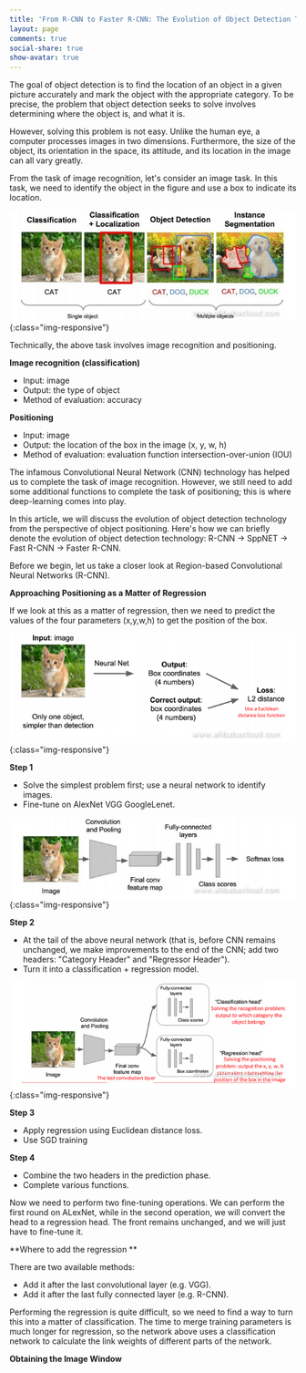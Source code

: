 ```yaml
---
title: 'From R-CNN to Faster R-CNN: The Evolution of Object Detection Technology'
layout: page
comments: true
social-share: true
show-avatar: true
---
```


The goal of object detection is to find the location of an object in a given picture accurately and mark the object with the appropriate category. To be precise, the problem that object detection seeks to solve involves determining where the object is, and what it is.

However, solving this problem is not easy. Unlike the human eye, a computer processes images in two dimensions. Furthermore, the size of the object, its orientation in the space, its attitude, and its location in the image can all vary greatly.

From the task of image recognition, let's consider an image task. In this task, we need to identify the object in the figure and use a box to indicate its location.

![Object_detection](/object_detection.png){:class="img-responsive"}

Technically, the above task involves image recognition and positioning.

**Image recognition (classification)**

*  Input: image
*  Output: the type of object
*  Method of evaluation: accuracy

**Positioning**

*  Input: image
*  Output: the location of the box in the image (x, y, w, h)
* Method of evaluation: evaluation function intersection-over-union (IOU)

The infamous Convolutional Neural Network (CNN) technology has helped us to complete the task of image recognition. However, we still need to add some additional functions to complete the task of positioning; this is where deep-learning comes into play.

In this article, we will discuss the evolution of object detection technology from the perspective of object positioning. Here's how we can briefly denote the evolution of object detection technology: R-CNN -> SppNET -> Fast R-CNN -> Faster R-CNN.

Before we begin, let us take a closer look at Region-based Convolutional Neural Networks (R-CNN).

**Approaching Positioning as a Matter of Regression**

If we look at this as a matter of regression, then we need to predict the values of the four parameters (x,y,w,h) to get the position of the box.

![Positioning](/positioning.png){:class="img-responsive"}

**Step 1**
* Solve the simplest problem first; use a neural network to identify images.
* Fine-tune on AlexNet VGG GoogleLenet.

![Convolution](/convolution.png){:class="img-responsive"}

**Step 2**
* At the tail of the above neural network (that is, before CNN remains unchanged, we make improvements to the end of the CNN; add two headers: "Category Header" and "Regressor Header").
* Turn it into a classification + regression model.

![Class_regression](/class_regression.png){:class="img-responsive"}

**Step 3**
* Apply regression using Euclidean distance loss.
* Use SGD training

**Step 4**
* Combine the two headers in the prediction phase.
* Complete various functions.

Now we need to perform two fine-tuning operations. We can perform the first round on ALexNet, while in the second operation, we will convert the head to a regression head. The front remains unchanged, and we will just have to fine-tune it.

**Where to add the regression **

There are two available methods:

* Add it after the last convolutional layer (e.g. VGG).
* Add it after the last fully connected layer (e.g. R-CNN).

Performing the regression is quite difficult, so we need to find a way to turn this into a matter of classification. The time to merge training parameters is much longer for regression, so the network above uses a classification network to calculate the link weights of different parts of the network.

**Obtaining the Image Window**